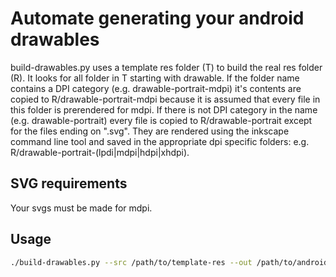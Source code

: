 Automate generating your android drawables
==========================================

build-drawables.py uses a template res folder (T) to build the real res folder (R). It looks for all folder in T
starting with drawable. If the folder name contains a DPI category (e.g. drawable-portrait-mdpi) it's contents are
copied to R/drawable-portrait-mdpi because it is assumed that every file in this folder is prerendered for mdpi.
If there is not DPI category in the name (e.g. drawable-portrait) every file is copied to R/drawable-portrait except for
the files ending on ".svg". They are rendered using the inkscape command line tool and saved in the appropriate dpi
specific folders: e.g. R/drawable-portrait-(lpdi|mdpi|hdpi|xhdpi).

SVG requirements
----------------

Your svgs must be made for mdpi.

Usage
-----

```sh
./build-drawables.py --src /path/to/template-res --out /path/to/android-project/res
```

